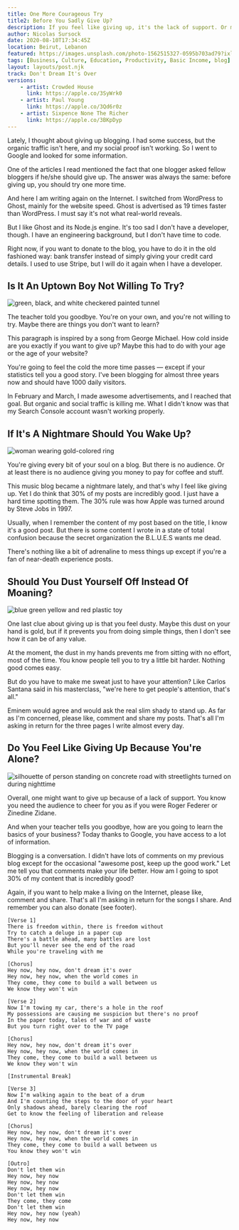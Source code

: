 ```yaml
---
title: One More Courageous Try 
title2: Before You Sadly Give Up? 
description: If you feel like giving up, it's the lack of support. Or maybe a teacher told you goodbye. But now information is on the Internet. One more try, why not?
author: Nicolas Sursock
date: 2020-08-10T17:34:45Z
location: Beirut, Lebanon
featured: https://images.unsplash.com/photo-1562515327-0595b703ad79?ixlib=rb-1.2.1&ixid=MnwxMjA3fDB8MHxwaG90by1wYWdlfHx8fGVufDB8fHx8&auto=format&fit=crop
tags: [Business, Culture, Education, Productivity, Basic Income, blog]
layout: layouts/post.njk
track: Don't Dream It's Over
versions:
    - artist: Crowded House
      link: https://apple.co/3SyWrk0
    - artist: Paul Young
      link: https://apple.co/3Qd6r0z
    - artist: Sixpence None The Richer
      link: https://apple.co/3BKpDyp
---
```


Lately, I thought about giving up blogging. I had some success, but the organic traffic isn't here, and my social proof isn't working. So I went to Google and looked for some information.

One of the articles I read mentioned the fact that one blogger asked fellow bloggers if he/she should give up. The answer was always the same: before giving up, you should try one more time.

And here I am writing again on the Internet. I switched from WordPress to Ghost, mainly for the website speed. Ghost is advertised as 19 times faster than WordPress. I must say it's not what real-world reveals.

But I like Ghost and its Node.js engine. It's too sad I don't have a developer, though. I have an engineering background, but I don't have time to code.

Right now, if you want to donate to the blog, you have to do it in the old fashioned way: bank transfer instead of simply giving your credit card details. I used to use Stripe, but I will do it again when I have a developer.

## Is It An Uptown Boy Not Willing To Try?

<aside class="md:-mr-56 md:float-right w-full md:w-2/3 md:px-8">
  <img x-intersect.once.ratio-0="$el.src = $el.dataset.src" class="rounded-lg" alt="green, black, and white checkered painted tunnel" data-src="https://images.unsplash.com/photo-1517415891497-107f20c3920d?ixlib=rb-1.2.1&ixid=MnwxMjA3fDB8MHxwaG90by1wYWdlfHx8fGVufDB8fHx8&auto=format&fit=crop&q=80&w=800&h=600">
</aside>

The teacher told you goodbye. You're on your own, and you're not willing to try. Maybe there are things you don't want to learn?

This paragraph is inspired by a song from George Michael. How cold inside are you exactly if you want to give up? Maybe this had to do with your age or the age of your website?

You're going to feel the cold the more time passes — except if your statistics tell you a good story. I've been blogging for almost three years now and should have 1000 daily visitors.

In February and March, I made awesome advertisements, and I reached that goal. But organic and social traffic is killing me. What I didn't know was that my Search Console account wasn't working properly.

## If It's A Nightmare Should You Wake Up?

<aside class="md:-ml-56 md:float-left w-full md:w-2/3 md:px-8">
  <img x-intersect.once.ratio-0="$el.src = $el.dataset.src" class="rounded-lg" alt="woman wearing gold-colored ring" data-src="https://images.unsplash.com/photo-1579221369575-afa08fa04246?ixlib=rb-1.2.1&ixid=MnwxMjA3fDB8MHxwaG90by1wYWdlfHx8fGVufDB8fHx8&auto=format&fit=crop&q=80&w=800&h=600">
</aside>

You're giving every bit of your soul on a blog. But there is no audience. Or at least there is no audience giving you money to pay for coffee and stuff.

This music blog became a nightmare lately, and that's why I feel like giving up. Yet I do think that 30% of my posts are incredibly good. I just have a hard time spotting them. The 30% rule was how Apple was turned around by Steve Jobs in 1997.

Usually, when I remember the content of my post based on the title, I know it's a good post. But there is some content I wrote in a state of total confusion because the secret organization the B.L.U.E.S wants me dead.

There's nothing like a bit of adrenaline to mess things up except if you're a fan of near-death experience posts.

## Should You Dust Yourself Off Instead Of Moaning?

<aside class="md:-mr-56 md:float-right w-full md:w-2/3 md:px-8">
  <img x-intersect.once.ratio-0="$el.src = $el.dataset.src" class="rounded-lg" alt="blue green yellow and red plastic toy" data-src="https://images.unsplash.com/photo-1617173296245-13e9fc0b68fd?ixlib=rb-1.2.1&ixid=MnwxMjA3fDB8MHxwaG90by1wYWdlfHx8fGVufDB8fHx8&auto=format&fit=crop&q=80&w=800&h=600">
</aside>

One last clue about giving up is that you feel dusty. Maybe this dust on your hand is gold, but if it prevents you from doing simple things, then I don't see how it can be of any value.

At the moment, the dust in my hands prevents me from sitting with no effort, most of the time. You know people tell you to try a little bit harder. Nothing good comes easy.

But do you have to make me sweat just to have your attention? Like Carlos Santana said in his masterclass, "we're here to get people's attention, that's all."

Eminem would agree and would ask the real slim shady to stand up. As far as I'm concerned, please like, comment and share my posts. That's all I'm asking in return for the three pages I write almost every day.

## Do You Feel Like Giving Up Because You're Alone?

<aside class="md:-ml-56 md:float-left w-full md:w-2/3 md:px-8">
  <img x-intersect.once.ratio-0="$el.src = $el.dataset.src" class="rounded-lg" alt="silhouette of person standing on concrete road with streetlights turned on during nighttime" data-src="https://images.unsplash.com/photo-1519238425857-d6922ed3d613?ixlib=rb-1.2.1&ixid=MnwxMjA3fDB8MHxwaG90by1wYWdlfHx8fGVufDB8fHx8&auto=format&fit=crop&q=80&w=800&h=600">
</aside>

Overall, one might want to give up because of a lack of support. You know you need the audience to cheer for you as if you were Roger Federer or Zinedine Zidane.

And when your teacher tells you goodbye, how are you going to learn the basics of your business? Today thanks to Google, you have access to a lot of information.

Blogging is a conversation. I didn't have lots of comments on my previous blog except for the occasional "awesome post, keep up the good work." Let me tell you that comments make your life better. How am I going to spot 30% of my content that is incredibly good?

Again, if you want to help make a living on the Internet, please like, comment and share. That's all I'm asking in return for the songs I share. And remember you can also donate (see footer).

```
[Verse 1]
There is freedom within, there is freedom without
Try to catch a deluge in a paper cup
There's a battle ahead, many battles are lost
But you'll never see the end of the road
While you're traveling with me

[Chorus]
Hey now, hey now, don't dream it's over
Hey now, hey now, when the world comes in
They come, they come to build a wall between us
We know they won't win

[Verse 2]
Now I'm towing my car, there's a hole in the roof
My possessions are causing me suspicion but there's no proof
In the paper today, tales of war and of waste
But you turn right over to the TV page

[Chorus]
Hey now, hey now, don't dream it's over
Hey now, hey now, when the world comes in
They come, they come to build a wall between us
We know they won't win

[Instrumental Break]

[Verse 3]
Now I'm walking again to the beat of a drum
And I'm counting the steps to the door of your heart
Only shadows ahead, barely clearing the roof
Get to know the feeling of liberation and release

[Chorus]
Hey now, hey now, don't dream it's over
Hey now, hey now, when the world comes in
They come, they come to build a wall between us
You know they won't win

[Outro]
Don't let them win
Hey now, hey now
Hey now, hey now
Hey now, hey now
Don't let them win
They come, they come
Don't let them win
Hey now, hey now (yeah)
Hey now, hey now
```
